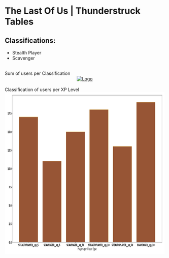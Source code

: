 # The Last Of Us | Thunderstruck Tables

## Classifications:
- Stealth Player
- Scavenger

<br />
Sum of users per Classification
<br />
<div align="center">
  <a href="https://github.com/Metanomic/bayesian_networks_example">
    <img src="images/sum_of_players_per_type.png" alt="Logo" width="712" height="468">
  </a>
</div>

<br />
Classification of users per XP Level
<br />
<div align="center">
  <a href="https://github.com/Metanomic/bayesian_networks_example">
    <img src="images/last_of_us_table.png" alt="Logo" width="1013" height="508">
  </a>
</div>
